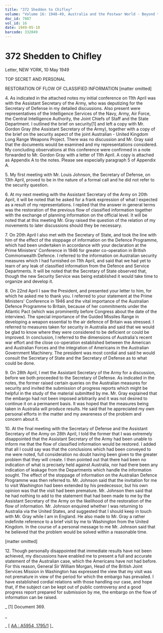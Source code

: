 ```yaml
---
title: "372 Shedden to Chifley"
volume: "Volume 16: 1948-49, Australia and the Postwar World - Beyond the Region"
doc_id: 7087
vol_id: 16
date: 1949-05-10
barcode: 332049
---
```


# 372 Shedden to Chifley

Letter, NEW YORK, 10 May 1949

TOP SECRET AND PERSONAL

RESTORATION OF FLOW OF CLASSIFIED INFORMATION [matter omitted]

4\. As indicated in the attached notes my initial conference on 11th April was with the Assistant Secretary of the Army, who was deputizing for the Secretary of Defense in my detailed discussions. Also present were representatives of the Intelligence Services of the Navy, Army, Air Force, the Central Intelligence Authority, the Joint Chiefs of Staff and the State Department. I outlined the brief on security[1] and left a copy with Mr. Gordon Gray (the Assistant Secretary of the Army), together with a copy of the brief on the security aspect of the joint Australian - United Kingdom Long Range Weapons Project. There was no discussion and Mr. Gray said that the documents would be examined and my representations considered. My concluding observations at this conference were confirmed in a note forwarded to Mr. Gordon Gray with a letter of 11th April. A copy is attached as Appendix A to the notes. Please see especially paragraph 5 of Appendix A.

5\. My first meeting with Mr. Louis Johnson, the Secretary of Defense, on 13th April, proved to be in the nature of a formal call and he did not refer to the security question.

6\. At my next meeting with the Assistant Secretary of the Army on 20th April, it will be noted that he asked for a frank expression of what I expected as a result of my representations. I replied that the answer in general terms was the restoration of the previous flow of classified information together with the exchange of planning information on the official level. It will be noted that at this meeting Mr. Gray raised the question of the relation of my movements to later discussions should they be necessary.

7\. On 20th April I also met with the Secretary of State, and took the line with him of the effect of the stoppage of information on the Defence Programme, which had been undertaken in accordance with your declaration at the Prime Ministers' Conference in 1946 for greater co-operation in British Commonwealth Defence. I referred to the information on Australian security measures which I had furnished on 11th April, and said that we had yet to learn of any leak of classified information from the Defence and Service Departments. It will be noted that the Secretary of State observed that, though the new Security Service was being established it would take time to organize and develop it.

8\. On 22nd April I saw the President, and presented your letter to him, for which he asked me to thank you. I referred to your statement at the Prime Ministers' Conference in 1946 and the vital importance of the Australian Defence Programme to Britain, because of her commitments under the Atlantic Pact (which was prominently before Congress about the date of the interview). The special importance of the Guided Missiles Range in developing a weapon essential to the air defence of Britain was stressed. I referred to measures taken for security in Australia and said that we would be glad to know where they were considered to be deficient or could be improved. In conclusion, I referred to the dimensions of Australia's recent war effort and the close co-operation established between the American and Australian Forces and the integration of Americans in the Australian Government Machinery. The president was most cordial and said he would consult the Secretary of State and the Secretary of Defense as to what could be done.

9\. On 28th April, I met the Assistant Secretary of the Army for a discussion, before we both proceeded to the Secretary of Defense. As indicated in the notes, the former raised certain queries on the Australian measures for security and invited the submission of progress reports which might be helpful in the study of the material submitted by me. Mr. Gray explained that the embargo had not been imposed arbitrarily and it was not desired to continue it on a permanent basis. It was hoped that the measures being taken in Australia will produce results. He said that he appreciated my own personal efforts in the matter and my awareness of the problem and concern about it.

10\. At the final meeting with the Secretary of Defense and the Assistant Secretary of the Army on 28th April, I told the former that I was extremely disappointed that the Assistant Secretary of the Army had been unable to inform me that the flow of classified information would be restored. I added that all I could say was that the conclusions which had been conveyed to me were noted, full consideration no doubt having been given to the greater problem that they will create. I then pointed out that there had been no indication of what is precisely held against Australia, nor had there been any indication of leakage from the Departments which handle the information sought. The effect of the stoppage of information on the Australian Defence Programme was then referred to. Mr. Johnson said that the invitation for me to visit Washington had been extended by his predecessor, but his own opinion was that the visit had been premature. Mr. Johnson then said that he had nothing to add to the statement that had been made to me by the Assistant Secretary of the Army on the likelihood of the restoration of the flow of information. Mr. Johnson enquired whether I was returning to Australia via the United States, and suggested that I should keep in touch with Mr. Gray while I am in England. He also made to Mr. Gray a rather indefinite reference to a brief visit by me to Washington from the United Kingdom. In the course of a personal message to me Mr. Johnson said that he believed that the problem would be solved within a reasonable time.

[matter omitted]

12\. Though personally disappointed that immediate results have not been achieved, my discussions have enabled me to present a full and accurate statement of the Australian case, which the Americans have not had before. For this reason, General Sir William Morgan, Head of the British Joint Services Mission in Washington has expressed the view that my visit was not premature in view of the period for which the embargo has prevailed. I have established cordial relations with those handling our case, and hope that, if the subject can be kept out of public controversy and a good progress report prepared for submission by me, the embargo on the flow of information can be raised.

_ [1] Document 369.

_

_ [ [AA : A5954, 1795/1](http://www.naa.gov.au/cgi-bin/Search?O=I&Number=332049) ]_
